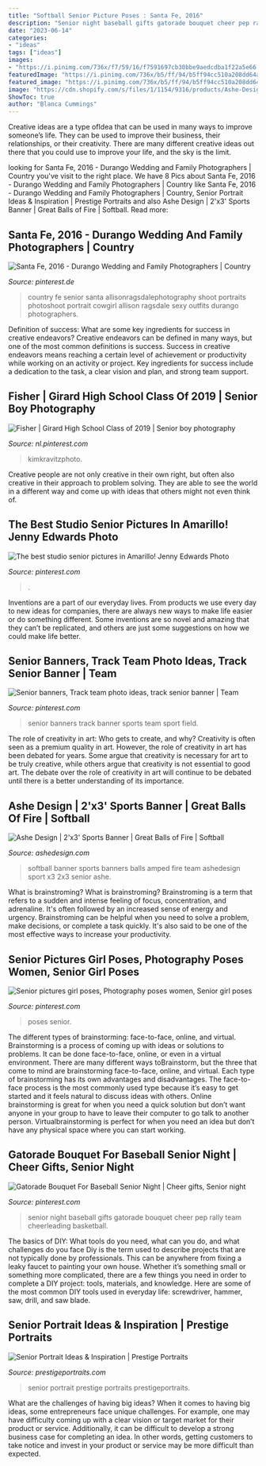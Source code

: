 ```yaml
---
title: "Softball Senior Picture Poses : Santa Fe, 2016"
description: "Senior night baseball gifts gatorade bouquet cheer pep rally team cheerleading basketball"
date: "2023-06-14"
categories:
- "ideas"
tags: ["ideas"]
images:
- "https://i.pinimg.com/736x/f7/59/16/f7591697cb30bbe9aedcdba1f22a5e66.jpg"
featuredImage: "https://i.pinimg.com/736x/b5/ff/94/b5ff94cc510a208dd64a226a6455ca8b.jpg"
featured_image: "https://i.pinimg.com/736x/b5/ff/94/b5ff94cc510a208dd64a226a6455ca8b.jpg"
image: "https://cdn.shopify.com/s/files/1/1154/9316/products/Ashe-Design-Sports-Banner-Great-Balls-Softball-2x3_54c2d1c9-a839-48ad-a28f-6ccc1d28c61b_grande.jpg?v=1490844445"
ShowToc: true
author: "Blanca Cummings"
---
```



Creative ideas are a type ofIdea that can be used in many ways to improve someone’s life. They can be used to improve their business, their relationships, or their creativity. There are many different creative ideas out there that you could use to improve your life, and the sky is the limit.

	

		
looking for Santa Fe, 2016 - Durango Wedding and Family Photographers | Country you've visit to the right place. We have 8 Pics about Santa Fe, 2016 - Durango Wedding and Family Photographers | Country like Santa Fe, 2016 - Durango Wedding and Family Photographers | Country, Senior Portrait Ideas &amp; Inspiration | Prestige Portraits and also Ashe Design | 2&#039;x3&#039; Sports Banner | Great Balls of Fire | Softball. Read more:
		
    
## Santa Fe, 2016 - Durango Wedding And Family Photographers | Country

<img loading=lazy src="https://i.pinimg.com/736x/37/25/0d/37250dddc09be4b9c3189615a803a6ff--country-graduation-pictures-senior-pictures-country.jpg" onerror="this.onerror=null;this.src='https://tse1.mm.bing.net/th?id=OIP.M1U5L1IrfyGtDDaUI3reDwHaLF&amp;pid=15.1';" alt="Santa Fe, 2016 - Durango Wedding and Family Photographers | Country">

_Source: pinterest.de_

>country fe senior santa allisonragsdalephotography shoot portraits photoshoot portrait cowgirl allison ragsdale sexy outfits durango photographers. 

	

Definition of success: What are some key ingredients for success in creative endeavors?
Creative endeavors can be defined in many ways, but one of the most common definitions is success. Success in creative endeavors means reaching a certain level of achievement or productivity while working on an activity or project. Key ingredients for success include a dedication to the task, a clear vision and plan, and strong team support.

    
## Fisher | Girard High School Class Of 2019 | Senior Boy Photography

<img loading=lazy src="https://i.pinimg.com/736x/b5/ff/94/b5ff94cc510a208dd64a226a6455ca8b.jpg" onerror="this.onerror=null;this.src='https://tse3.mm.bing.net/th?id=OIP.11x6GGeQtR8vVsh1jC6YHwHaLH&amp;pid=15.1';" alt="Fisher | Girard High School Class of 2019 | Senior boy photography">

_Source: nl.pinterest.com_

>kimkravitzphoto. 

	

Creative people are not only creative in their own right, but often also creative in their approach to problem solving. They are able to see the world in a different way and come up with ideas that others might not even think of.

    
## The Best Studio Senior Pictures In Amarillo! Jenny Edwards Photo

<img loading=lazy src="https://i.pinimg.com/736x/c7/3a/4e/c73a4e2fe8b1d3cdab3d544a39dfb1ed.jpg" onerror="this.onerror=null;this.src='https://tse1.mm.bing.net/th?id=OIP.Ui1EuUC_vNE02r2NuZ0Y3AHaLH&amp;pid=15.1';" alt="The best studio senior pictures in Amarillo! Jenny Edwards Photo">

_Source: pinterest.com_

>. 

	

Inventions are a part of our everyday lives. From products we use every day to new ideas for companies, there are always new ways to make life easier or do something different. Some inventions are so novel and amazing that they can’t be replicated, and others are just some suggestions on how we could make life better.

    
## Senior Banners, Track Team Photo Ideas, Track Senior Banner | Team

<img loading=lazy src="https://i.pinimg.com/736x/e1/5c/0a/e15c0a16484a2aeb881140af3f666a51.jpg" onerror="this.onerror=null;this.src='https://tse3.mm.bing.net/th?id=OIP._zr-dTBAFJM128W9bOS8UQHaJ3&amp;pid=15.1';" alt="Senior banners, Track team photo ideas, track senior banner | Team">

_Source: pinterest.com_

>senior banners track banner sports team sport field. 

	

The role of creativity in art: Who gets to create, and why?
Creativity is often seen as a premium quality in art. However, the role of creativity in art has been debated for years. Some argue that creativity is necessary for art to be truly creative, while others argue that creativity is not essential to good art. The debate over the role of creativity in art will continue to be debated until there is a better understanding of its importance.

    
## Ashe Design | 2&#039;x3&#039; Sports Banner | Great Balls Of Fire | Softball

<img loading=lazy src="https://cdn.shopify.com/s/files/1/1154/9316/products/Ashe-Design-Sports-Banner-Great-Balls-Softball-2x3_54c2d1c9-a839-48ad-a28f-6ccc1d28c61b_grande.jpg?v=1490844445" onerror="this.onerror=null;this.src='https://tse4.mm.bing.net/th?id=OIP.WjmzihRZDk02zz6NGoCICwHaHa&amp;pid=15.1';" alt="Ashe Design | 2&#039;x3&#039; Sports Banner | Great Balls of Fire | Softball">

_Source: ashedesign.com_

>softball banner sports banners balls amped fire team ashedesign sport x3 2x3 senior ashe. 

	

What is brainstroming?
What is brainstroming? Brainstroming is a term that refers to a sudden and intense feeling of focus, concentration, and adrenaline. It's often followed by an increased sense of energy and urgency. Brainstroming can be helpful when you need to solve a problem, make decisions, or complete a task quickly. It's also said to be one of the most effective ways to increase your productivity.

    
## Senior Pictures Girl Poses, Photography Poses Women, Senior Girl Poses

<img loading=lazy src="https://i.pinimg.com/736x/e2/e4/f5/e2e4f568ff81b7f8bb2f5b1f1268e593.jpg" onerror="this.onerror=null;this.src='https://tse3.mm.bing.net/th?id=OIP.8UCwbzUPx8ew6JlxMKMO3AHaLC&amp;pid=15.1';" alt="Senior pictures girl poses, Photography poses women, Senior girl poses">

_Source: pinterest.com_

>poses senior. 

	

The different types of brainstorming: face-to-face, online, and virtual.
Brainstorming is a process of coming up with ideas or solutions to problems. It can be done face-to-face, online, or even in a virtual environment. There are many different ways toBrainstorm, but the three that come to mind are brainstorming face-to-face, online, and virtual. 
Each type of brainstorming has its own advantages and disadvantages. The face-to-face process is the most commonly used type because it’s easy to get started and it feels natural to discuss ideas with others. Online brainstorming is great for when you need a quick solution but don’t want anyone in your group to have to leave their computer to go talk to another person. Virtualbrainstorming is perfect for when you need an idea but don’t have any physical space where you can start working.

    
## Gatorade Bouquet For Baseball Senior Night | Cheer Gifts, Senior Night

<img loading=lazy src="https://i.pinimg.com/736x/f7/59/16/f7591697cb30bbe9aedcdba1f22a5e66.jpg" onerror="this.onerror=null;this.src='https://tse3.mm.bing.net/th?id=OIP.MkNFVUIXG-o8T_n6IhbeqgHaNK&amp;pid=15.1';" alt="Gatorade Bouquet For Baseball Senior Night | Cheer gifts, Senior night">

_Source: pinterest.com_

>senior night baseball gifts gatorade bouquet cheer pep rally team cheerleading basketball. 

	

The basics of DIY: What tools do you need, what can you do, and what challenges do you face
Diy is the term used to describe projects that are not typically done by professionals. This can be anywhere from fixing a leaky faucet to painting your own house. Whether it’s something small or something more complicated, there are a few things you need in order to complete a DIY project: tools, materials, and knowledge. Here are some of the most common DIY tools used in everyday life: screwdriver, hammer, saw, drill, and saw blade.

    
## Senior Portrait Ideas &amp; Inspiration | Prestige Portraits

<img loading=lazy src="https://prestigeportraits.com/wp-content/themes/prestige/assets/build/images/galleries/gallery-1/gallery-image-5.jpg" onerror="this.onerror=null;this.src='https://tse1.mm.bing.net/th?id=OIP.uShWrWgxzbKi0yBhf4wQKAHaLG&amp;pid=15.1';" alt="Senior Portrait Ideas &amp; Inspiration | Prestige Portraits">

_Source: prestigeportraits.com_

>senior portrait prestige portraits prestigeportraits. 

	

What are the challenges of having big ideas?
When it comes to having big ideas, some entrepreneurs face unique challenges. For example, one may have difficulty coming up with a clear vision or target market for their product or service. Additionally, it can be difficult to develop a strong business case for completing an idea. In other words, getting customers to take notice and invest in your product or service may be more difficult than expected.

